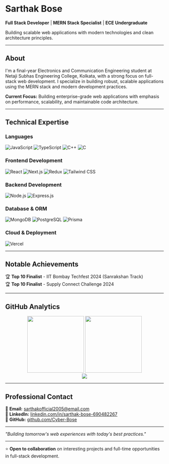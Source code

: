 # Sarthak Bose

**Full Stack Developer** | **MERN Stack Specialist** | **ECE Undergraduate**

Building scalable web applications with modern technologies and clean architecture principles.

---

## About

I'm a final-year Electronics and Communication Engineering student at Netaji Subhas Engineering College, Kolkata, with a strong focus on full-stack web development. I specialize in building robust, scalable applications using the MERN stack and modern development practices.

**Current Focus:** Building enterprise-grade web applications with emphasis on performance, scalability, and maintainable code architecture.

---

## Technical Expertise

### Languages
![JavaScript](https://img.shields.io/badge/JavaScript-F7DF1E?style=flat-square&logo=javascript&logoColor=black)
![TypeScript](https://img.shields.io/badge/TypeScript-3178C6?style=flat-square&logo=typescript&logoColor=white)
![C++](https://img.shields.io/badge/C++-00599C?style=flat-square&logo=cplusplus&logoColor=white)
![C](https://img.shields.io/badge/C-A8B9CC?style=flat-square&logo=c&logoColor=black)

### Frontend Development
![React](https://img.shields.io/badge/React-61DAFB?style=flat-square&logo=react&logoColor=black)
![Next.js](https://img.shields.io/badge/Next.js-000000?style=flat-square&logo=next.js&logoColor=white)
![Redux](https://img.shields.io/badge/Redux-764ABC?style=flat-square&logo=redux&logoColor=white)
![Tailwind CSS](https://img.shields.io/badge/Tailwind_CSS-06B6D4?style=flat-square&logo=tailwindcss&logoColor=white)

### Backend Development
![Node.js](https://img.shields.io/badge/Node.js-339933?style=flat-square&logo=node.js&logoColor=white)
![Express.js](https://img.shields.io/badge/Express.js-000000?style=flat-square&logo=express&logoColor=white)

### Database & ORM
![MongoDB](https://img.shields.io/badge/MongoDB-47A248?style=flat-square&logo=mongodb&logoColor=white)
![PostgreSQL](https://img.shields.io/badge/PostgreSQL-4169E1?style=flat-square&logo=postgresql&logoColor=white)
![Prisma](https://img.shields.io/badge/Prisma-2D3748?style=flat-square&logo=prisma&logoColor=white)

### Cloud & Deployment
![Vercel](https://img.shields.io/badge/Vercel-000000?style=flat-square&logo=vercel&logoColor=white)

---

## Notable Achievements

🏆 **Top 10 Finalist** - IIT Bombay Techfest 2024 (Sanrakshan Track)  
🏆 **Top 10 Finalist** - Supply Connect Challenge 2024

---

## GitHub Analytics

<div align="center">
  <img height="180em" src="https://github-readme-stats.vercel.app/api?username=Cyber-Bose&show_icons=true&theme=default&include_all_commits=true&count_private=true&hide_border=true"/>
  <img height="180em" src="https://github-readme-stats.vercel.app/api/top-langs/?username=Cyber-Bose&layout=compact&langs_count=8&theme=default&hide_border=true"/>
</div>

<div align="center">
  <img src="https://github-readme-streak-stats.herokuapp.com/?user=Cyber-Bose&theme=default&hide_border=true"/>
</div>

---

## Professional Contact

📧 **Email:** [sarthakofficial2005@email.com](mailto:sarthakofficial2005@email.com)  
💼 **LinkedIn:** [linkedin.com/in/sarthak-bose-690482267](https://linkedin.com/in/sarthak-bose-690482267/)  
🐙 **GitHub:** [github.com/Cyber-Bose](https://github.com/Cyber-Bose)

---

*"Building tomorrow's web experiences with today's best practices."*

---

⭐ **Open to collaboration** on interesting projects and full-time opportunities in full-stack development.
